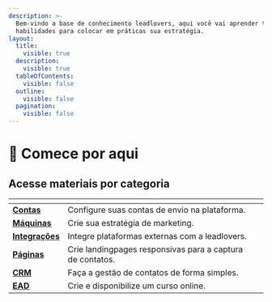 ```yaml
---
description: >-
  Bem-vindo a base de conhecimento leadlovers, aqui você vai aprender todas as
  habilidades para colocar em práticas sua estratégia.
layout:
  title:
    visible: true
  description:
    visible: true
  tableOfContents:
    visible: false
  outline:
    visible: false
  pagination:
    visible: false
---
```


# 🏁 Comece por aqui

## Acesse materiais por categoria

<table data-view="cards"><thead><tr><th></th><th></th><th></th></tr></thead><tbody><tr><td><a href="broken-reference"><strong>Contas</strong></a></td><td>Configure suas contas de envio na plataforma.</td><td></td></tr><tr><td><a href="broken-reference"><strong>Máquinas</strong></a></td><td>Crie sua estratégia de marketing.</td><td></td></tr><tr><td><a href="broken-reference"><strong>Integrações</strong></a></td><td>Integre plataformas externas com a leadlovers.</td><td></td></tr><tr><td><a href="broken-reference"><strong>Páginas</strong></a></td><td>Crie landingpages responsivas para a captura de contatos.</td><td></td></tr><tr><td><a href="broken-reference"><strong>CRM</strong></a></td><td>Faça a gestão de contatos de forma simples.</td><td></td></tr><tr><td><a href="broken-reference"><strong>EAD</strong></a></td><td>Crie e disponibilize um curso online.</td><td></td></tr></tbody></table>
